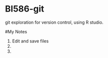 # BI586-git
git exploration for version control, using R studio. 

#My Notes 
1. Edit and save files 
2. 
3. 